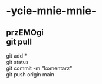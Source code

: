 # -ycie-mnie-mnie-
przEMOgi  
git pull  
---------  
git add *  
git status  
git commit -m "komentarz"  
git push origin main  